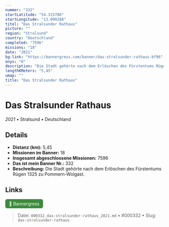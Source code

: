 ```yaml
---
nummer: "332"
startLatitude: "54.315786"
startLongitude: "13.090288"
titel: "Das Stralsunder Rathaus"
picture: ""
region: "Stralsund"
country: "Deutschland"
completed: "7596"
missions: "18"
date: "2021"
bg-link: "https://bannergress.com/banner/das-stralsunder-rathaus-bf96"
onyx: "0"
description: "Die Stadt gehörte nach dem Erlöschen des Fürstentums Rügen 1325 zu Pommern-Wolgast."
lengthKMeters: "5,45"
umap: ""
title: "Das Stralsunder Rathaus"
---
```

# Das Stralsunder Rathaus

*2021* • Stralsund • Deutschland



## Details
- **Distanz (km):** 5,45
- **Missionen im Banner:** 18
- **Insgesamt abgeschlossene Missionen:** 7596
- **Das ist mein Banner Nr.:** 332
- **Beschreibung:** Die Stadt gehörte nach dem Erlöschen des Fürstentums Rügen 1325 zu Pommern-Wolgast.


## Links
<div style="margin-top: 0.5em;">
<a href="https://bannergress.com/banner/das-stralsunder-rathaus-bf96" target="_blank" style="display:inline-block;margin-right:8px;padding:6px 12px;background-color:#3c8b3c;color:white;text-decoration:none;border-radius:6px;">🔗 Bannergress</a>

</div>


> Datei: `000332_das-stralsunder-rathaus_2021.md` • #000332 • Slug: `das-stralsunder-rathaus`

